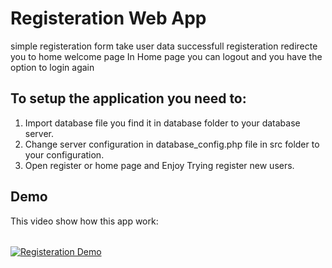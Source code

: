# Registeration Web App

simple registeration form take user data
successfull registeration redirecte you to home welcome page 
In Home page you can logout and you have the option to login again 

## To setup the application you need to:
1. Import database file you find it in database folder to your database server.
2. Change server configuration in database_config.php file in src folder to your configuration.
3. Open register or home page and Enjoy Trying register new users.

## Demo
This video show how this app work:
######
[![Registeration Demo](http://img.youtube.com/vi/_cbrQZN8YVA/0.jpg)](http://www.youtube.com/watch?v=_cbrQZN8YVA "Registeration Demo")

